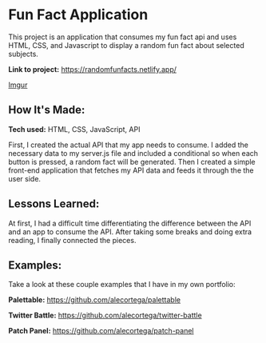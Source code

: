 # Fun Fact Application

This project is an application that consumes my fun fact api and uses HTML, CSS, and Javascript to display a random fun fact about selected subjects.

**Link to project:** https://randomfunfacts.netlify.app/

[Imgur](https://imgur.com/kepxbYk)

## How It's Made:

**Tech used:** HTML, CSS, JavaScript, API

First, I created the actual API that my app needs to consume. I added the necessary data to my server.js file and included a conditional so when each button is pressed, a random fact will be generated. Then I created a simple front-end application that fetches my API data and feeds it through the the user side.

## Lessons Learned:

At first, I had a difficult time differentiating the difference between the API and an app to consume the API. After taking some breaks and doing extra reading, I finally connected the pieces.

## Examples:

Take a look at these couple examples that I have in my own portfolio:

**Palettable:** https://github.com/alecortega/palettable

**Twitter Battle:** https://github.com/alecortega/twitter-battle

**Patch Panel:** https://github.com/alecortega/patch-panel
